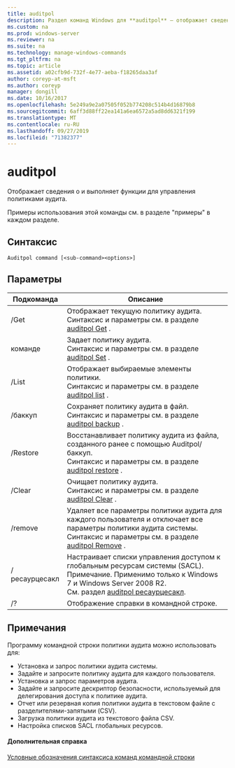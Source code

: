 ```yaml
---
title: auditpol
description: Раздел команд Windows для **auditpol** — отображает сведения о и выполняет функции для управления политиками аудита.
ms.custom: na
ms.prod: windows-server
ms.reviewer: na
ms.suite: na
ms.technology: manage-windows-commands
ms.tgt_pltfrm: na
ms.topic: article
ms.assetid: a02cfb9d-732f-4e77-aeba-f18265daa3af
author: coreyp-at-msft
ms.author: coreyp
manager: dongill
ms.date: 10/16/2017
ms.openlocfilehash: 5e249a9e2a07505f052b774208c514b4d16879b8
ms.sourcegitcommit: 6aff3d88ff22ea141a6ea6572a5ad8dd6321f199
ms.translationtype: MT
ms.contentlocale: ru-RU
ms.lasthandoff: 09/27/2019
ms.locfileid: "71382377"
---
```

# <a name="auditpol"></a>auditpol



Отображает сведения о и выполняет функции для управления политиками аудита.

Примеры использования этой команды см. в разделе "примеры" в каждом разделе.

## <a name="syntax"></a>Синтаксис

```
Auditpol command [<sub-command><options>]
```

## <a name="parameters"></a>Параметры

|Подкоманда|Описание|
|-----------|-----------|
|/Get|Отображает текущую политику аудита.</br>Синтаксис и параметры см. в разделе [auditpol Get](auditpol-get.md) .|
|команде|Задает политику аудита.</br>Синтаксис и параметры см. в разделе [auditpol Set](auditpol-set.md) .|
|/List|Отображает выбираемые элементы политики.</br>Синтаксис и параметры см. в разделе [auditpol list](auditpol-list.md) .|
|/баккуп|Сохраняет политику аудита в файл.</br>Синтаксис и параметры см. в разделе [auditpol backup](auditpol-backup.md) .|
|/Restore|Восстанавливает политику аудита из файла, созданного ранее с помощью Auditpol/баккуп.</br>Синтаксис и параметры см. в разделе [auditpol restore](auditpol-restore.md) .|
|/Clear|Очищает политику аудита.</br>Синтаксис и параметры см. в разделе [auditpol Clear](auditpol-clear.md) .|
|/remove|Удаляет все параметры политики аудита для каждого пользователя и отключает все параметры политики аудита системы.</br>Синтаксис и параметры см. в разделе [auditpol Remove](auditpol-remove.md) .|
|/ресаурцесакл|Настраивает списки управления доступом к глобальным ресурсам системы (SACL).</br>Примечание. Применимо только к Windows 7 и Windows Server 2008 R2.</br>См. раздел [auditpol ресаурцесакл](auditpol-resourcesacl.md).|
|/?|Отображение справки в командной строке.|

## <a name="remarks"></a>Примечания

Программу командной строки политики аудита можно использовать для:
-   Установка и запрос политики аудита системы.
-   Задайте и запросите политику аудита для каждого пользователя.
-   Установка и запрос параметров аудита.
-   Задайте и запросите дескриптор безопасности, используемый для делегирования доступа к политике аудита.
-   Отчет или резервная копия политики аудита в текстовом файле с разделителями-запятыми (CSV).
-   Загрузка политики аудита из текстового файла CSV.
-   Настройка списков SACL глобальных ресурсов.

#### <a name="additional-references"></a>Дополнительная справка

[Условные обозначения синтаксиса команд командной строки](command-line-syntax-key.md)